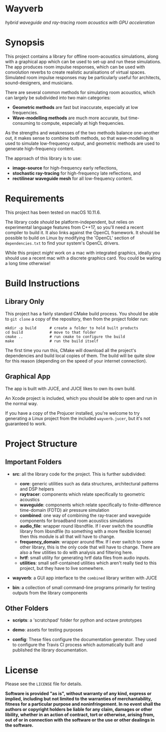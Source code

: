 Wayverb
=======

*hybrid waveguide and ray-tracing room acoustics with GPU acceleration*

Synopsis
========

This project contains a library for offline room-acoustics simulations, along
with a graphical app which can be used to set-up and run these simulations.
The app produces room impulse responses, which can be used with convolution
reverbs to create realistic auralisations of virtual spaces.
Simulated room impulse responses may be particularly useful for architects,
sound-designers, and musicians.

There are several common methods for simulating room acoustics, which can
largely be subdivided into two main categories:

* **Geometric methods** are fast but inaccurate, especially at low frequencies.
* **Wave-modelling methods** are much more accurate, but time-consuming to
  compute, especially at high frequencies.

As the strengths and weaknesses of the two methods balance one-another out, it
makes sense to combine both methods, so that wave-modelling is used to simulate
low-frequency output, and geometric methods are used to generate high-frequency
content.

The approach of this library is to use:

* **image-source** for high-frequency early reflections,
* **stochastic ray-tracing** for high-frequency late reflections, and
* **rectilinear waveguide mesh** for all low-frequency content.

Requirements
============

This project has been tested on macOS 10.11.6.

The library code *should* be platform-independent, but relies on experimental
language features from C++17, so you'll need a recent compiler to build it.
It also links against the OpenCL framework.
It should be possible to build on Linux by modifying the 'OpenCL' section of
`dependencies.txt` to find your system's OpenCL drivers.

While this project *might* work on a mac with integrated graphics, ideally you
should use a recent mac with a discrete graphics card.
You could be waiting a long time otherwise!

Build Instructions
==================

Library Only
------------

This project has a fairly standard CMake build process.
You should be able to `git clone` a copy of the repository, then from the
project folder run:

    mkdir -p build      # create a folder to hold built products
    cd build            # move to that folder
    cmake ..            # run cmake to configure the build
    make                # run the build itself

The first time you run this, CMake will download all the project's dependencies
and build local copies of them.
The build will be quite slow for this reason (depending on the speed of your
internet connection).

Graphical App
-------------

The app is built with JUCE, and JUCE likes to own its own build.

An Xcode project is included, which you should be able to open and run in the
normal way.

If you have a copy of the Projucer installed, you're welcome to try generating
a Linux project from the included `wayverb.jucer`, but it's not guaranteed to
work.

Project Structure
=================

Important Folders
-----------------

* **src**: all the library code for the project. This is further subdivided:
    * **core**: generic utilities such as data structures, architectural
      patterns and DSP helpers
    * **raytracer**: components which relate specifically to geometric acoustics
    * **waveguide**: components which relate specifically to finite-difference
      time-domain (FDTD) air pressure simulation
    * **combined**: one way of combining the ray-tracer and waveguide components
      for broadband room acoustics simulations
    * **audio_file**: wrapper round libsndfile. If I ever switch the soundfile
      library from libsndfile (to something with a more flexible license) then
      this module is all that will have to change.
    * **frequency_domain**: wrapper around fftw. If I ever switch to some other
      library, this is the only code that will have to change. There are also
      a few utilities to do with analysis and filtering here.
    * **hrtf**: small utility for generating hrtf data files from audio inputs.
    * **utilities**: small self-contained utilities which aren't really tied to
      this project, but they have to live somewhere.

* **wayverb**: a GUI app interface to the `combined` library written with JUCE

* **bin**: a collection of small command-line programs primarily for testing
  outputs from the library components

Other Folders
-------------

* **scripts**: a 'scratchpad' folder for python and octave prototypes

* **demo**: assets for testing purposes

* **config**: These files configure the documentation generator. They used to
  configure the Travis CI process which automatically built and published the
  library documentation.

License
=======

Please see the `LICENSE` file for details.

**Software is provided "as is", without warranty of any kind, express or
implied, including but not limited to the warranties of merchantability, fitness
for a particular purpose and noninfringement.
In no event shall the authors or copyright holders be liable for any claim,
damages or other libility, whether in an action of contract, tort or otherwise,
arising from, out of or in connection with the software or the use or other
dealings in the software.**
